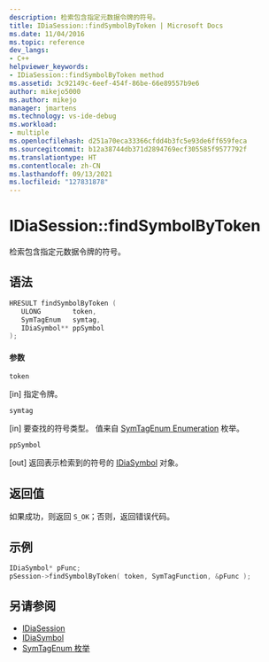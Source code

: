 ```yaml
---
description: 检索包含指定元数据令牌的符号。
title: IDiaSession::findSymbolByToken | Microsoft Docs
ms.date: 11/04/2016
ms.topic: reference
dev_langs:
- C++
helpviewer_keywords:
- IDiaSession::findSymbolByToken method
ms.assetid: 3c92149c-6eef-454f-86be-66e89557b9e6
author: mikejo5000
ms.author: mikejo
manager: jmartens
ms.technology: vs-ide-debug
ms.workload:
- multiple
ms.openlocfilehash: d251a70eca33366cfdd4b3fc5e93de6ff659feca
ms.sourcegitcommit: b12a38744db371d2894769ecf305585f9577792f
ms.translationtype: HT
ms.contentlocale: zh-CN
ms.lasthandoff: 09/13/2021
ms.locfileid: "127831878"
---
```

# <a name="idiasessionfindsymbolbytoken"></a>IDiaSession::findSymbolByToken
检索包含指定元数据令牌的符号。

## <a name="syntax"></a>语法

```C++
HRESULT findSymbolByToken ( 
   ULONG        token,
   SymTagEnum   symtag,
   IDiaSymbol** ppSymbol
);
```

#### <a name="parameters"></a>参数
 `token`

[in] 指定令牌。

 `symtag`

[in] 要查找的符号类型。 值来自 [SymTagEnum Enumeration](../../debugger/debug-interface-access/symtagenum.md) 枚举。

 `ppSymbol`

[out] 返回表示检索到的符号的 [IDiaSymbol](../../debugger/debug-interface-access/idiasymbol.md) 对象。

## <a name="return-value"></a>返回值
 如果成功，则返回 `S_OK`；否则，返回错误代码。

## <a name="example"></a>示例

```C++
IDiaSymbol* pFunc;
pSession->findSymbolByToken( token, SymTagFunction, &pFunc );
```

## <a name="see-also"></a>另请参阅
- [IDiaSession](../../debugger/debug-interface-access/idiasession.md)
- [IDiaSymbol](../../debugger/debug-interface-access/idiasymbol.md)
- [SymTagEnum 枚举](../../debugger/debug-interface-access/symtagenum.md)
